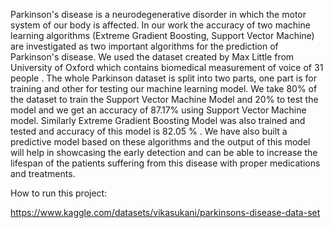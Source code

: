 Parkinson's disease is a neurodegenerative disorder in which the motor system of our body is affected. 
 In our work the accuracy of two machine learning algorithms (Extreme Gradient Boosting, Support Vector Machine) are investigated as two important algorithms for the prediction of Parkinson's disease. 
We used the dataset created by Max Little from University of Oxford which contains biomedical measurement of voice of 31 people .
The whole Parkinson dataset is split into two parts, one part is for training and other for testing our machine learning model. 
We take 80% of the dataset to train the Support Vector Machine Model and 20% to test the model and we get an accuracy of 87.17% using Support Vector Machine model. 
Similarly Extreme Gradient Boosting Model was also trained and tested and accuracy of this model is 82.05 % . 
We have also built a predictive model based on these algorithms and the output of this model will help in showcasing the early detection and can be able to increase the lifespan of the patients suffering from this disease with proper medications and treatments.




How to run this project:

https://www.kaggle.com/datasets/vikasukani/parkinsons-disease-data-set

